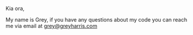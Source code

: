 Kia ora, 

My name is Grey, if you have any questions about my code you can reach me via email at grey@greyharris.com
